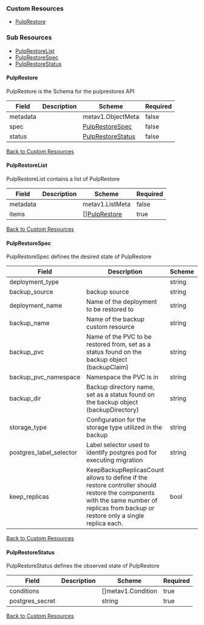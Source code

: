 
### Custom Resources

* [PulpRestore](#pulprestore)

### Sub Resources

* [PulpRestoreList](#pulprestorelist)
* [PulpRestoreSpec](#pulprestorespec)
* [PulpRestoreStatus](#pulprestorestatus)

#### PulpRestore

PulpRestore is the Schema for the pulprestores API

| Field | Description | Scheme | Required |
| ----- | ----------- | ------ | -------- |
| metadata |  | metav1.ObjectMeta | false |
| spec |  | [PulpRestoreSpec](#pulprestorespec) | false |
| status |  | [PulpRestoreStatus](#pulprestorestatus) | false |

[Back to Custom Resources](#custom-resources)

#### PulpRestoreList

PulpRestoreList contains a list of PulpRestore

| Field | Description | Scheme | Required |
| ----- | ----------- | ------ | -------- |
| metadata |  | metav1.ListMeta | false |
| items |  | [][PulpRestore](#pulprestore) | true |

[Back to Custom Resources](#custom-resources)

#### PulpRestoreSpec

PulpRestoreSpec defines the desired state of PulpRestore

| Field | Description | Scheme | Required |
| ----- | ----------- | ------ | -------- |
| deployment_type |  | string | true |
| backup_source | backup source | string | true |
| deployment_name | Name of the deployment to be restored to | string | true |
| backup_name | Name of the backup custom resource | string | true |
| backup_pvc | Name of the PVC to be restored from, set as a status found on the backup object (backupClaim) | string | true |
| backup_pvc_namespace | Namespace the PVC is in | string | true |
| backup_dir | Backup directory name, set as a status found on the backup object (backupDirectory) | string | true |
| storage_type | Configuration for the storage type utilized in the backup | string | true |
| postgres_label_selector | Label selector used to identify postgres pod for executing migration | string | true |
| keep_replicas | KeepBackupReplicasCount allows to define if the restore controller should restore the components with the same number of replicas from backup or restore only a single replica each. | bool | true |

[Back to Custom Resources](#custom-resources)

#### PulpRestoreStatus

PulpRestoreStatus defines the observed state of PulpRestore

| Field | Description | Scheme | Required |
| ----- | ----------- | ------ | -------- |
| conditions |  | []metav1.Condition | true |
| postgres_secret |  | string | true |

[Back to Custom Resources](#custom-resources)
